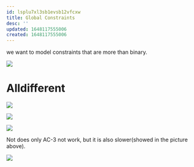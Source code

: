 ```yaml
---
id: lsplu7xl3sb1evsb12vfcxw
title: Global Constraints
desc: ''
updated: 1648117555006
created: 1648117555006
---
```

we want to model constraints that are more than binary.

![](/assets/images/2022-03-24-11-26-21.png)

# Alldifferent
![](/assets/images/2022-03-24-11-30-08.png)

![](/assets/images/2022-03-24-11-37-08.png)

![](/assets/images/2022-03-24-11-37-50.png)

Not does only AC-3 not work, but it is also slower(showed in the picture above).

![](/assets/images/2022-03-24-11-39-00.png)
